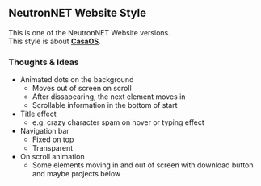 ## NeutronNET Website Style
This is one of the NeutronNET Website versions.<br>This style is about <b>[CasaOS](https://casaos.io/)</b>.

### Thoughts & Ideas
* Animated dots on the background
  * Moves out of screen on scroll
  * After dissapearing, the next element moves in
  * Scrollable information in the bottom of start
* Title effect
  * e.g. crazy character spam on hover or typing effect
* Navigation bar
  * Fixed on top
  * Transparent
* On scroll animation
  * Some elements moving in and out of screen with download button and maybe projects below